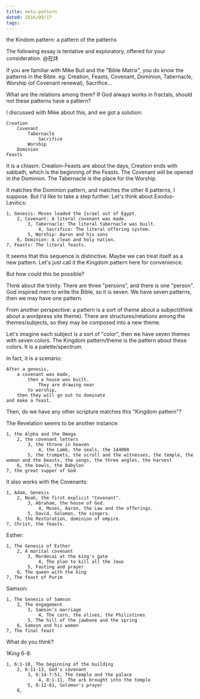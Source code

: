 ```yaml
---
title: meta-pattern
date0: 2016/09/17
tags: ☆
---
```


the Kindom pattern: a pattern of the patterns

The following essay is tentative and exploratory, offered for your consideration. @在炑

If you are familiar with Mike Bull and the "Bible Matrix", you do know the patterns in the Bible. eg: Creation, Feasts, Covenant, Dominion, Tabernacle, Worship (of Covenant renewal), Sacrifice...

What are the relations among them? If God always works in fractals, should not these patterns have a pattern?

I discussed with Mike about this, and we got a solution:

    Creation
        Covenant
            Tabernacle
                Sacrifice
            Worship
        Dominion
    Feasts

It is a chiasm:
Creation-Feasts are about the days, Creation ends with sabbath, which is the beginning of the Feasts.
The Covenant will be opened in the Dominion.
The Tabernacle is the place for the Worship.

It matches the Dominion pattern, and matches the other 6 patterns, I suppose. But I'd like to take a step further. Let's think about Exodus-Levitics:

    1, Genesis: Moses leaded the Israel out of Egypt.
        2, Covenant: A literal covenant was made.
            3, Tabernacle: The literal tabernacle was built.
                4, Sacrifice: The literal offering system.
            5, Worship: Aaron and his sons
        6, Dominion: A clean and holy nation.
    7, Feasts: The literal feasts.

It seems that this sequence is distinctive. Maybe we can treat itself as a new pattern. Let's just call it the Kingdom pattern here for convenience.

But how could this be possible?

Think about the trinity. There are three "persons", and there is one "person". God inspired men to write the Bible, so it is seven. We have seven patterns, then we may have one pattern.

From another perspective: a pattern is a sort of theme about a subject(think about a wordpress site theme). There are structures/relations among the themes/subjects, so they may be composed into a new theme.

Let's imagine each subject is a sort of "color", then we have seven themes with seven colors. The Kingdom pattern/theme is the pattern about these colors. It is a palette/spectrum.

In fact, it is a scenario:

    After a genesis,
        a covenant was made,
            then a house was built.
                They are drawing near
            to worship,
        then they will go out to dominate
    and make a feast.

Then, do we have any other scripture matches this "Kingdom pattern"?

The Revelation seems to be another instance:

    1, the Alpha and the Omega
        2, the covenant letters
            3, the throne in heaven
                4, the Lamb, the seals, the 144000
            5, the trumpets, the scroll and the witnesses, the temple, the woman and the beasts, the songs, the three angles, the harvest
        6, the bowls, the Babylon
    7, the great supper of God

It also works with the Covenants:

    1, Adam, Genesis
        2, Noah, the first explicit "Covenant".
            3, Abraham, the house of God.
                4, Moses, Aaron, the Law and the offerings.
            5, David, Solomon, the singers.
        6, the Restoration, dominion of empire.
    7, Christ, the feasts.

Esther:

    1, The Genesis of Esther
        2, A marital covenant
            3, Mordecai at the king's gate
                4, The plan to kill all the Jews
            5, Fasting and prayer
        6, The queen with the king
    7, The feast of Purim

Samson:

    1, The Genesis of Samson
        2, The engagement
            3, Samson’s marriage
                4, The corn, the olives, the Philistines
            5, The hill of the jawbone and the spring
        6, Samson and his women
    7, The final feast

What do you think?





1King 6-8:

    1, 6:1-10, The beginning of the building
        2, 6:11-13, God's covenant
            3, 6:14-7:51, The temple and the palace
                4, 8:1-11, The ark brought into the temple
            5, 8:12-61, Solomon's prayer
        6,
